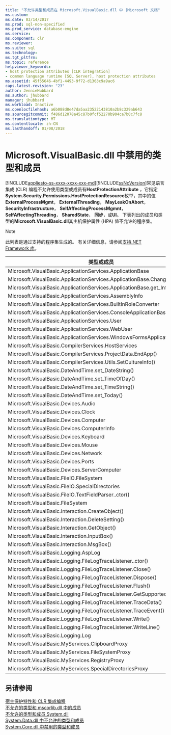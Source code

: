 ```yaml
---
title: "不允许类型和成员在 Microsoft.VisualBasic.dll 中 |Microsoft 文档"
ms.custom: 
ms.date: 03/14/2017
ms.prod: sql-non-specified
ms.prod_service: database-engine
ms.service: 
ms.component: clr
ms.reviewer: 
ms.suite: sql
ms.technology: 
ms.tgt_pltfrm: 
ms.topic: reference
helpviewer_keywords:
- host protection attributes [CLR integration]
- common language runtime [SQL Server], host protection attributes
ms.assetid: 45f55646-4bf1-4493-9f72-d1363c9a9ac6
caps.latest.revision: "23"
author: JennieHubbard
ms.author: jhubbard
manager: jhubbard
ms.workload: Inactive
ms.openlocfilehash: a6b088d8e47da5aa23522143810a2b8c329ab643
ms.sourcegitcommit: f486d12078a45c87b0fcf52270b904ca7b0c7fc8
ms.translationtype: MT
ms.contentlocale: zh-CN
ms.lasthandoff: 01/08/2018
---
```

# <a name="disallowed-types-and-members-in-microsoftvisualbasicdll"></a>Microsoft.VisualBasic.dll 中禁用的类型和成员
[!INCLUDE[appliesto-ss-xxxx-xxxx-xxx-md](../../includes/appliesto-ss-xxxx-xxxx-xxx-md.md)][!INCLUDE[ssNoVersion](../../includes/ssnoversion-md.md)]常见语言集成 (CLR) 编程不允许使用类型或成员有**HostProtectionAttribute** ，它指定**System.Security.Permissions.HostProtectionResource**枚举，其中的值**ExternalProcessMgmt**， **ExternalThreading**， **MayLeakOnAbort**， **SecurityInfrastructure**， **SelfAffectingProcessMgmnt**， **SelfAffectingThreading**， **SharedState**， **同步**，或**UI**。 下表列出的成员和类型的**Microsoft.VisualBasic.dll**其主机保护属性 (HPA) 值不允许的程序集。  
  
> [!NOTE]  
>  此列表是通过支持的程序集生成的。 有关详细信息，请参阅[支持.NET Framework 库](../../relational-databases/clr-integration/database-objects/supported-net-framework-libraries.md)。  
  
|**类型或成员**|**HPA 值**|  
|------------------------|------------------------|  
|Microsoft.VisualBasic.ApplicationServices.ApplicationBase|ExternalProcessMgmt|  
|Microsoft.VisualBasic.ApplicationServices.ApplicationBase.ChangeCulture()|ExternalProcessMgmt|  
|Microsoft.VisualBasic.ApplicationServices.ApplicationBase.get_Info()|ExternalProcessMgmt|  
|Microsoft.VisualBasic.ApplicationServices.AssemblyInfo|ExternalProcessMgmt|  
|Microsoft.VisualBasic.ApplicationServices.BuiltInRoleConverter|SharedState|  
|Microsoft.VisualBasic.ApplicationServices.ConsoleApplicationBase|ExternalProcessMgmt|  
|Microsoft.VisualBasic.ApplicationServices.User|ExternalProcessMgmt|  
|Microsoft.VisualBasic.ApplicationServices.WebUser|ExternalProcessMgmt|  
|Microsoft.VisualBasic.ApplicationServices.WindowsFormsApplicationBase|ExternalProcessMgmt|  
|Microsoft.VisualBasic.CompilerServices.HostServices|SharedState|  
|Microsoft.VisualBasic.CompilerServices.ProjectData.EndApp()|SelfAffectingProcessMgmt|  
|Microsoft.VisualBasic.CompilerServices.Utils.SetCultureInfo()|SelfAffectingThreading|  
|Microsoft.VisualBasic.DateAndTime.set_DateString()|ExternalProcessMgmt|  
|Microsoft.VisualBasic.DateAndTime.set_TimeOfDay()|ExternalProcessMgmt|  
|Microsoft.VisualBasic.DateAndTime.set_TimeString()|ExternalProcessMgmt|  
|Microsoft.VisualBasic.DateAndTime.set_Today()|ExternalProcessMgmt|  
|Microsoft.VisualBasic.Devices.Audio|ExternalProcessMgmt|  
|Microsoft.VisualBasic.Devices.Clock|ExternalProcessMgmt|  
|Microsoft.VisualBasic.Devices.Computer|ExternalProcessMgmt|  
|Microsoft.VisualBasic.Devices.ComputerInfo|ExternalProcessMgmt|  
|Microsoft.VisualBasic.Devices.Keyboard|ExternalProcessMgmt|  
|Microsoft.VisualBasic.Devices.Mouse|ExternalProcessMgmt|  
|Microsoft.VisualBasic.Devices.Network|ExternalProcessMgmt|  
|Microsoft.VisualBasic.Devices.Ports|ExternalProcessMgmt|  
|Microsoft.VisualBasic.Devices.ServerComputer|ExternalProcessMgmt|  
|Microsoft.VisualBasic.FileIO.FileSystem|ExternalProcessMgmt|  
|Microsoft.VisualBasic.FileIO.SpecialDirectories|ExternalProcessMgmt|  
|Microsoft.VisualBasic.FileIO.TextFieldParser..ctor()|ExternalProcessMgmt|  
|Microsoft.VisualBasic.FileSystem|ExternalProcessMgmt|  
|Microsoft.VisualBasic.Interaction.CreateObject()|ExternalProcessMgmt|  
|Microsoft.VisualBasic.Interaction.DeleteSetting()|ExternalProcessMgmt|  
|Microsoft.VisualBasic.Interaction.GetObject()|ExternalProcessMgmt|  
|Microsoft.VisualBasic.Interaction.InputBox()|UI|  
|Microsoft.VisualBasic.Interaction.MsgBox()|UI|  
|Microsoft.VisualBasic.Logging.AspLog|ExternalProcessMgmt|  
|Microsoft.VisualBasic.Logging.FileLogTraceListener..ctor()|ExternalProcessMgmt|  
|Microsoft.VisualBasic.Logging.FileLogTraceListener.Close()|Synchronization|  
|Microsoft.VisualBasic.Logging.FileLogTraceListener.Dispose()|Synchronization|  
|Microsoft.VisualBasic.Logging.FileLogTraceListener.Flush()|Synchronization|  
|Microsoft.VisualBasic.Logging.FileLogTraceListener.GetSupportedAttributes()|Synchronization|  
|Microsoft.VisualBasic.Logging.FileLogTraceListener.TraceData()|Synchronization|  
|Microsoft.VisualBasic.Logging.FileLogTraceListener.TraceEvent()|Synchronization|  
|Microsoft.VisualBasic.Logging.FileLogTraceListener.Write()|Synchronization|  
|Microsoft.VisualBasic.Logging.FileLogTraceListener.WriteLine()|Synchronization|  
|Microsoft.VisualBasic.Logging.Log|ExternalProcessMgmt|  
|Microsoft.VisualBasic.MyServices.ClipboardProxy|ExternalProcessMgmt|  
|Microsoft.VisualBasic.MyServices.FileSystemProxy|ExternalProcessMgmt|  
|Microsoft.VisualBasic.MyServices.RegistryProxy|ExternalProcessMgmt|  
|Microsoft.VisualBasic.MyServices.SpecialDirectoriesProxy|ExternalProcessMgmt|  
  
## <a name="see-also"></a>另请参阅  
 [宿主保护特性和 CLR 集成编程](../../relational-databases/clr-integration-security-host-protection-attributes/host-protection-attributes-and-clr-integration-programming.md)   
 [不允许的类型和 mscorlib.dll 中的成员](../../relational-databases/clr-integration-security-host-protection-attributes/disallowed-types-and-members-in-mscorlib-dll.md)   
 [不允许的类型和成员 System.dll](../../relational-databases/clr-integration-security-host-protection-attributes/disallowed-types-and-members-in-system-dll.md)   
 [System.Data.dll 中不允许的类型和成员](../../relational-databases/clr-integration-security-host-protection-attributes/disallowed-types-and-members-in-system-data-dll.md)   
 [System.Core.dll 中禁用的类型和成员](../../relational-databases/clr-integration-security-host-protection-attributes/disallowed-types-and-members-in-system-core-dll.md)  
  
  
